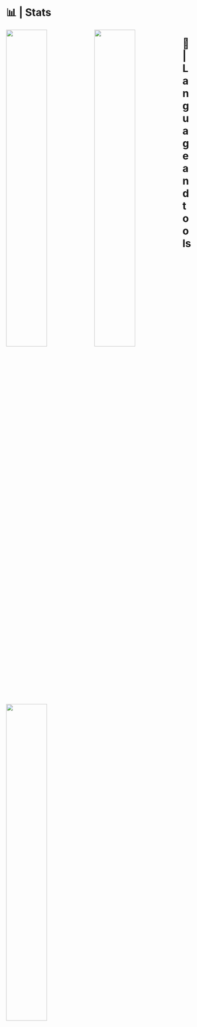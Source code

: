 # 📊 | Stats

<img align="left" width="47%" src="https://github-readme-stats.vercel.app/api?username=yasuiofficiel&show_icons=true&theme=radical" />

<img align="left" width="47%" src="https://github-readme-stats.vercel.app/api/top-langs/?username=yasuiofficiel&layout=compact)](https://github.com/anuraghazra/github-readme-stats" />

# 📌 | Language and tools 

<img align="left" width="47%" src="https://github-readme-stats.vercel.app/api?username=yasuiofficiel&show_icons=true&theme=radical" />

